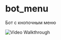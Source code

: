 # bot_menu
Бот с кнопочным меню


<img src='http://i.imgur.com/WRRTxTIh.gif' title='Video Walkthrough' alt='Video Walkthrough' />
